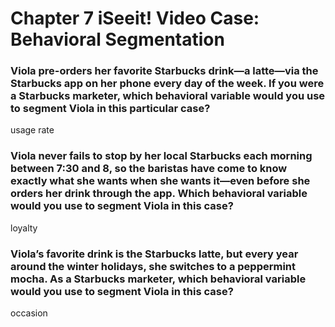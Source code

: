 # Chapter 7 iSeeit! Video Case: Behavioral Segmentation

### Viola pre-orders her favorite Starbucks drink—a latte—via the Starbucks app on her phone every day of the week. If you were a Starbucks marketer, which behavioral variable would you use to segment Viola in this particular case?
usage rate

### Viola never fails to stop by her local Starbucks each morning between 7:30 and 8, so the baristas have come to know exactly what she wants when she wants it—even before she orders her drink through the app. Which behavioral variable would you use to segment Viola in this case? 
loyalty

### Viola’s favorite drink is the Starbucks latte, but every year around the winter holidays, she switches to a peppermint mocha. As a Starbucks marketer, which behavioral variable would you use to segment Viola in this case?
occasion